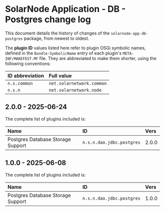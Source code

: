 # SolarNode Application - DB - Postgres change log

This document details the history of changes of the `solarnode-app-db-postgres` package, from newest
to oldest.

The **plugin ID** values listed here refer to plugin OSGi symbolic names, defined in the
`Bundle-SymbolicName` entry of each plugin's `META-INF/MANIFEST.MF` file. They are abbreviated to
make them shorter, using the following conventions:

| ID abbreviation | Full value                |
|:----------------|:--------------------------|
| `n.s.common`    | `net.solarnetwork.common` |
| `n.s.n`         | `net.solarnetwork.node`   |

## 2.0.0 - 2025-06-24

The complete list of plugins included is:

| Name                              | ID                        | Vers  |
|:----------------------------------|:--------------------------|:------|
| Postgres Database Storage Support | `n.s.n.dao.jdbc.postgres` | 2.0.0 |


## 1.0.0 - 2025-06-08

The complete list of plugins included is:

| Name                              | ID                        | Vers  |
|:----------------------------------|:--------------------------|:------|
| Postgres Database Storage Support | `n.s.n.dao.jdbc.postgres` | 1.0.0 |
